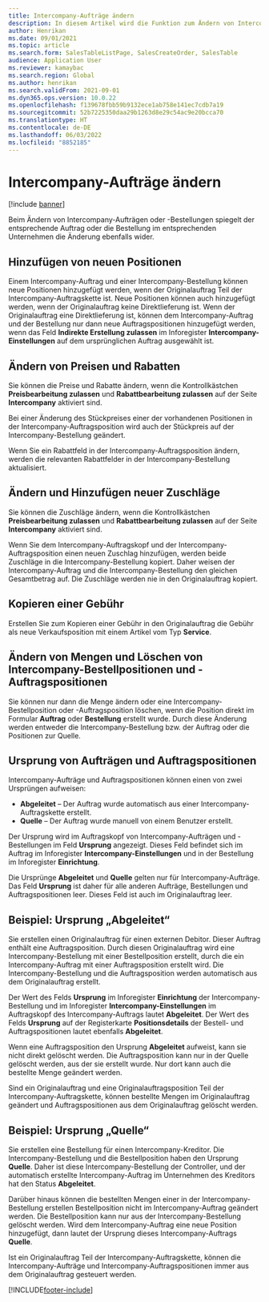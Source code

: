 ```yaml
---
title: Intercompany-Aufträge ändern
description: In diesem Artikel wird die Funktion zum Ändern von Intercompany-Aufträgen erläutert.
author: Henrikan
ms.date: 09/01/2021
ms.topic: article
ms.search.form: SalesTableListPage, SalesCreateOrder, SalesTable
audience: Application User
ms.reviewer: kamaybac
ms.search.region: Global
ms.author: henrikan
ms.search.validFrom: 2021-09-01
ms.dyn365.ops.version: 10.0.22
ms.openlocfilehash: f139678fbb59b9132ece1ab758e141ec7cdb7a19
ms.sourcegitcommit: 52b7225350daa29b1263d8e29c54ac9e20bcca70
ms.translationtype: HT
ms.contentlocale: de-DE
ms.lasthandoff: 06/03/2022
ms.locfileid: "8852185"
---
```

# <a name="change-intercompany-orders"></a>Intercompany-Aufträge ändern

[!include [banner](../../includes/banner.md)]

Beim Ändern von Intercompany-Aufträgen oder -Bestellungen spiegelt der entsprechende Auftrag oder die Bestellung im entsprechenden Unternehmen die Änderung ebenfalls wider.

## <a name="adding-new-lines"></a>Hinzufügen von neuen Positionen

Einem Intercompany-Auftrag und einer Intercompany-Bestellung können neue Positionen hinzugefügt werden, wenn der Originalauftrag Teil der Intercompany-Auftragskette ist. Neue Positionen können auch hinzugefügt werden, wenn der Originalauftrag keine Direktlieferung ist. Wenn der Originalauftrag eine Direktlieferung ist, können dem Intercompany-Auftrag und der Bestellung nur dann neue Auftragspositionen hinzugefügt werden, wenn das Feld **Indirekte Erstellung zulassen** im Inforegister **Intercompany-Einstellungen** auf dem ursprünglichen Auftrag ausgewählt ist.

## <a name="changing-prices-and-discounts"></a>Ändern von Preisen und Rabatten

Sie können die Preise und Rabatte ändern, wenn die Kontrollkästchen **Preisbearbeitung zulassen** und **Rabattbearbeitung zulassen** auf der Seite **Intercompany** aktiviert sind.

Bei einer Änderung des Stückpreises einer der vorhandenen Positionen in der Intercompany-Auftragsposition wird auch der Stückpreis auf der Intercompany-Bestellung geändert.

Wenn Sie ein Rabattfeld in der Intercompany-Auftragsposition ändern, werden die relevanten Rabattfelder in der Intercompany-Bestellung aktualisiert.

## <a name="changing-and-adding-new-charges"></a>Ändern und Hinzufügen neuer Zuschläge

Sie können die Zuschläge ändern, wenn die Kontrollkästchen **Preisbearbeitung zulassen** und **Rabattbearbeitung zulassen** auf der Seite **Intercompany** aktiviert sind.

Wenn Sie dem Intercompany-Auftragskopf und der Intercompany-Auftragsposition einen neuen Zuschlag hinzufügen, werden beide Zuschläge in die Intercompany-Bestellung kopiert. Daher weisen der Intercompany-Auftrag und die Intercompany-Bestellung den gleichen Gesamtbetrag auf. Die Zuschläge werden nie in den Originalauftrag kopiert.

## <a name="copying-a-fee"></a>Kopieren einer Gebühr

Erstellen Sie zum Kopieren einer Gebühr in den Originalauftrag die Gebühr als neue Verkaufsposition mit einem Artikel vom Typ **Service**.

## <a name="changing-quantities-and-deleting-intercompany-purchases-and-sales-order-lines"></a>Ändern von Mengen und Löschen von Intercompany-Bestellpositionen und -Auftragspositionen

Sie können nur dann die Menge ändern oder eine Intercompany-Bestellposition oder -Auftragsposition löschen, wenn die Position direkt im Formular **Auftrag** oder **Bestellung** erstellt wurde. Durch diese Änderung werden entweder die Intercompany-Bestellung bzw. der Auftrag oder die Positionen zur Quelle.

## <a name="origins-of-orders-and-order-lines"></a>Ursprung von Aufträgen und Auftragspositionen

Intercompany-Aufträge und Auftragspositionen können einen von zwei Ursprüngen aufweisen:

- **Abgeleitet** – Der Auftrag wurde automatisch aus einer Intercompany-Auftragskette erstellt.
- **Quelle** – Der Auftrag wurde manuell von einem Benutzer erstellt.

Der Ursprung wird im Auftragskopf von Intercompany-Aufträgen und -Bestellungen im Feld **Ursprung** angezeigt. Dieses Feld befindet sich im Auftrag im Inforegister **Intercompany-Einstellungen** und in der Bestellung im Inforegister **Einrichtung**.

Die Ursprünge **Abgeleitet** und **Quelle** gelten nur für Intercompany-Aufträge. Das Feld **Ursprung** ist daher für alle anderen Aufträge, Bestellungen und Auftragspositionen leer. Dieses Feld ist auch im Originalauftrag leer.

## <a name="example-derived-origin"></a>Beispiel: Ursprung „Abgeleitet“

Sie erstellen einen Originalauftrag für einen externen Debitor. Dieser Auftrag enthält eine Auftragsposition. Durch diesen Originalauftrag wird eine Intercompany-Bestellung mit einer Bestellposition erstellt, durch die ein Intercompany-Auftrag mit einer Auftragsposition erstellt wird. Die Intercompany-Bestellung und die Auftragsposition werden automatisch aus dem Originalauftrag erstellt.

Der Wert des Felds **Ursprung** im Inforegister **Einrichtung** der Intercompany-Bestellung und im Inforegister **Intercompany-Einstellungen** im Auftragskopf des Intercompany-Auftrags lautet **Abgeleitet**. Der Wert des Felds **Ursprung** auf der Registerkarte **Positionsdetails** der Bestell- und Auftragspositionen lautet ebenfalls **Abgeleitet**.

Wenn eine Auftragsposition den Ursprung **Abgeleitet** aufweist, kann sie nicht direkt gelöscht werden. Die Auftragsposition kann nur in der Quelle gelöscht werden, aus der sie erstellt wurde. Nur dort kann auch die bestellte Menge geändert werden.

Sind ein Originalauftrag und eine Originalauftragsposition Teil der Intercompany-Auftragskette, können bestellte Mengen im Originalauftrag geändert und Auftragspositionen aus dem Originalauftrag gelöscht werden.

## <a name="example-source-origin"></a>Beispiel: Ursprung „Quelle“

Sie erstellen eine Bestellung für einen Intercompany-Kreditor. Die Intercompany-Bestellung und die Bestellposition haben den Ursprung **Quelle**. Daher ist diese Intercompany-Bestellung der Controller, und der automatisch erstellte Intercompany-Auftrag im Unternehmen des Kreditors hat den Status **Abgeleitet**.

Darüber hinaus können die bestellten Mengen einer in der Intercompany-Bestellung erstellen Bestellposition nicht im Intercompany-Auftrag geändert werden. Die Bestellposition kann nur aus der Intercompany-Bestellung gelöscht werden. Wird dem Intercompany-Auftrag eine neue Position hinzugefügt, dann lautet der Ursprung dieses Intercompany-Auftrags **Quelle**.

Ist ein Originalauftrag Teil der Intercompany-Auftragskette, können die Intercompany-Aufträge und Intercompany-Auftragspositionen immer aus dem Originalauftrag gesteuert werden.

[!INCLUDE[footer-include](../../includes/footer-banner.md)]
